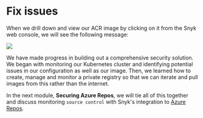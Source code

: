 # Fix issues

When we drill down and view our ACR image by clicking on it from the Snyk web console, we will see the following message:

![](https://partner-workshop-assets.s3.us-east-2.amazonaws.com/snyk_scan_06.png)

We have made progress in building out a comprehensive security solution. We began with monitoring our Kubernetes cluster and identifying potential issues in our configuration as well as our image. Then, we learned how to create, manage and monitor a private registry so that we can iterate and pull images from this rather than the internet.

In the next module, **Securing Azure Repos**, we will tie all of this together and discuss monitoring `source control` with Snyk's integration to [Azure Repos](https://azure.microsoft.com/en-us/services/devops/repos/).

